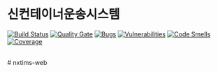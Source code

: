 # 신컨테이너운송시스템

[![Build Status](https://jenkins.hlc.co.kr/buildStatus/icon?job=nxtims-web)](https://jenkins.hlc.co.kr/job/nxtims-web/)
[![Quality Gate](https://sonarqube.hlc.co.kr/api/badges/gate?key=nxtims-web)](https://sonarqube.hlc.co.kr/dashboard/index/nxtims-web)
[![Bugs](https://sonarqube.hlc.co.kr/api/badges/measure?key=nxtims-web&metric=bugs)](https://sonarqube.hlc.co.kr/dashboard/index/nxtims-web)
[![Vulnerabilities](https://sonarqube.hlc.co.kr/api/badges/measure?key=nxtims-web&metric=vulnerabilities)](https://sonarqube.hlc.co.kr/dashboard/index/nxtims-web)
[![Code Smells](https://sonarqube.hlc.co.kr/api/badges/measure?key=nxtims-web&metric=code_smells)](https://sonarqube.hlc.co.kr/dashboard/index/nxtims-web)
[![Coverage](https://sonarqube.hlc.co.kr/api/badges/measure?key=nxtims-web&metric=coverage)](https://sonarqube.hlc.co.kr/dashboard/index/nxtims-web)

<br>
# nxtims-web